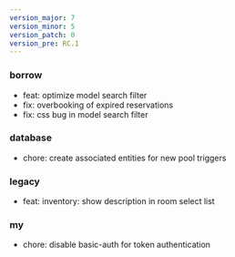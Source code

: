 ```yaml
---
version_major: 7
version_minor: 5
version_patch: 0
version_pre: RC.1
---
```


### borrow

- feat: optimize model search filter
- fix: overbooking of expired reservations
- fix: css bug in model search filter

### database

- chore: create associated entities for new pool triggers

### legacy

- feat: inventory: show description in room select list

### my

- chore: disable basic-auth for token authentication
